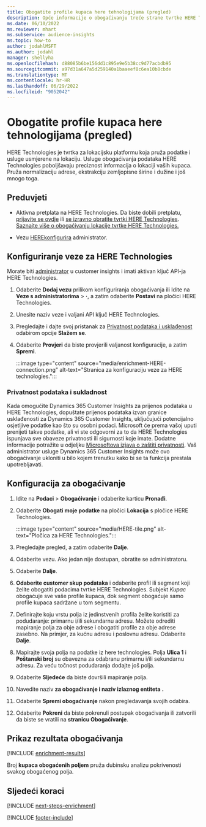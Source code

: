 ```yaml
---
title: Obogatite profile kupaca here tehnologijama (pregled)
description: Opće informacije o obogaćivanju treće strane tvrtke HERE Technologies.
ms.date: 06/10/2022
ms.reviewer: mhart
ms.subservice: audience-insights
ms.topic: how-to
author: jodahlMSFT
ms.author: jodahl
manager: shellyha
ms.openlocfilehash: d88085b6be156dd1c895e9e5b38cc9d77acbdb95
ms.sourcegitcommit: a97d31a647a5d259140a1baaeef8c6ea10b8cbde
ms.translationtype: MT
ms.contentlocale: hr-HR
ms.lasthandoff: 06/29/2022
ms.locfileid: "9052042"
---
```

# <a name="enrich-customer-profiles-with-here-technologies-preview"></a>Obogatite profile kupaca here tehnologijama (pregled)

HERE Technologies je tvrtka za lokacijsku platformu koja pruža podatke i usluge usmjerene na lokaciju. Usluge obogaćivanja podataka HERE Technologies poboljšavaju preciznost informacija o lokaciji vaših kupaca. Pruža normalizaciju adrese, ekstrakciju zemljopisne širine i dužine i još mnogo toga.

## <a name="prerequisites"></a>Preduvjeti

- Aktivna pretplata na HERE Technologies. Da biste dobili pretplatu, [prijavite se ovdje](https://developer.here.com/sign-up?utm_medium=referral&utm_source=Microsoft-Dynamics-CI&create=Freemium-Basic) ili [se izravno obratite tvrtki HERE Technologies](https://developer.here.com/help?utm_medium=referral&utm_source=Microsoft-Dynamics-CI#how-can-we-help-you). [Saznajte više o obogaćivanju lokacije tvrtke HERE Technologies.](https://developer.here.com/location-enrichment?cid=Dev-MicrosoftDynamics-DB-0-Dev-&utm_source=MicrosoftDynamics&utm_medium=referral&utm_campaign=Online_Dev_ReferralMicrosoft)

- Vezu [HERE](connections.md)[konfigurira](#configure-the-connection-for-here-technologies) administrator.

## <a name="configure-the-connection-for-here-technologies"></a>Konfiguriranje veze za HERE Technologies

Morate biti [administrator](permissions.md#admin) u customer insights i imati aktivan ključ API-ja HERE Technologies.

1. Odaberite **Dodaj vezu** prilikom konfiguriranja obogaćivanja ili Idite na **Veze s administratorima** > **·**, a zatim odaberite **Postavi** na pločici HERE Technologies.

1. Unesite naziv veze i valjani API ključ HERE Technologies.

1. Pregledajte i dajte svoj pristanak za [Privatnost podataka i usklađenost](#data-privacy-and-compliance) odabirom opcije **Slažem se**.

1. Odaberite **Provjeri** da biste provjerili valjanost konfiguracije, a zatim **Spremi**.

   :::image type="content" source="media/enrichment-HERE-connection.png" alt-text="Stranica za konfiguraciju veze za HERE technologies.":::

### <a name="data-privacy-and-compliance"></a>Privatnost podataka i sukladnost

Kada omogućite Dynamics 365 Customer Insights za prijenos podataka u HERE Technologies, dopuštate prijenos podataka izvan granice usklađenosti za Dynamics 365 Customer Insights, uključujući potencijalno osjetljive podatke kao što su osobni podaci. Microsoft će prema vašoj uputi prenijeti takve podatke, ali vi ste odgovorni za to da HERE Technologies ispunjava sve obaveze privatnosti ili sigurnosti koje imate. Dodatne informacije potražite u odjeljku [Microsoftova izjava o zaštiti privatnosti](https://go.microsoft.com/fwlink/?linkid=396732).
Vaš administrator usluge Dynamics 365 Customer Insights može ovo obogaćivanje ukloniti u bilo kojem trenutku kako bi se ta funkcija prestala upotrebljavati.

## <a name="configure-the-enrichment"></a>Konfiguracija za obogaćivanje

1. Idite na **Podaci** > **Obogaćivanje** i odaberite karticu **Pronađi**.

1. Odaberite **Obogati moje podatke** na pločici **Lokacija** s pločice HERE Technologies.

   :::image type="content" source="media/HERE-tile.png" alt-text="Pločica za HERE Technologies.":::

1. Pregledajte pregled, a zatim odaberite **Dalje**.

1. Odaberite vezu. Ako jedan nije dostupan, obratite se administratoru.

1. Odaberite **Dalje**.

1. **Odaberite customer skup podataka** i odaberite profil ili segment koji želite obogatiti podacima tvrtke HERE Technologies. Subjekt *Kupac* obogaćuje sve vaše profile kupaca, dok segment obogaćuje samo profile kupaca sadržane u tom segmentu.

1. Definirajte koju vrstu polja iz jedinstvenih profila želite koristiti za podudaranje: primarnu i/ili sekundarnu adresu. Možete odrediti mapiranje polja za obje adrese i obogatiti profile za obje adrese zasebno. Na primjer, za kućnu adresu i poslovnu adresu. Odaberite **Dalje**.

1. Mapirajte svoja polja na podatke iz here technologies. Polja **Ulica 1** i **Poštanski broj** su obavezna za odabranu primarnu i/ili sekundarnu adresu. Za veću točnost podudaranja dodajte još polja.

1. Odaberite **Sljedeće** da biste dovršili mapiranje polja.

1. Navedite naziv **za obogaćivanje i naziv izlaznog entiteta** **.**

1. Odaberite **Spremi obogaćivanje** nakon pregledavanja svojih odabira.

1. Odaberite **Pokreni** da biste pokrenuli postupak obogaćivanja ili zatvorili da biste se vratili na **stranicu Obogaćivanje**.

## <a name="view-enrichment-results"></a>Prikaz rezultata obogaćivanja

[!INCLUDE [enrichment-results](includes/enrichment-results.md)]

Broj **kupaca obogaćenih poljem** pruža dubinsku analizu pokrivenosti svakog obogaćenog polja.

## <a name="next-steps"></a>Sljedeći koraci

[!INCLUDE [next-steps-enrichment](includes/next-steps-enrichment.md)]

[!INCLUDE [footer-include](includes/footer-banner.md)]
